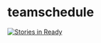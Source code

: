# teamschedule
[![Stories in Ready](https://badge.waffle.io/gpi-it/teamschedule.png?label=ready&title=Ready)](http://waffle.io/gpi-it/teamschedule)
